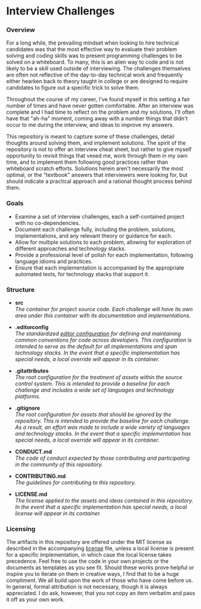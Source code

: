 # Interview Challenges #

### Overview ###

For a long while, the prevailing mindset when looking to hire technical candidates was that the most effective way to evaluate their problem solving and coding skills was to present programming challenges to be solved on a whiteboard.  To many, this is an alien way to code and is not likely to be a skill used outside of interviewing.  The challenges themselves are often not reflective of the day-to-day technical work and frequently either hearken back to theory taught in college or are designed to require candidates to figure out a specific trick to solve them. 

Throughout the course of my career, I've found myself in this setting a fair number of times and have never gotten comfortable.  After an interview was complete and I had time to reflect on the problem and my solutions, I'll often have that "ah-ha" moment, coming away with a number things that didn't occur to me during the interview, and ideas to improve my answers.  

This repository is meant to capture some of these challenges, detail thoughts around solving them, and implement solutions.  The spirit of the repository is not to offer an interview cheat sheet, but rather to give myself opportunity to revisit things that vexed me, work through them in my own time, and to implement them following good practices rather than whiteboard scratch efforts.  Solutions herein  aren't necessarily the most optimal, or the "textbook" answers that interviewers were looking for, but should indicate a practical approach and a rational thought process behind them.  

### Goals ###

- Examine a set of interview challenges, each a self-contained project with no co-dependencies. 
- Document each challenge fully, including the problem, solutions, implementations, and any relevant theory or guidance for each.
- Allow for multiple solutions to each problem, allowing for exploration of different approaches and technology stacks.  
- Provide a professional level of polish for each implementation, following language idioms and practices.
- Ensure that each implementation is accompanied by the appropriate automated tests, for technology stacks that support it.

### Structure ###

* **src**
  <br />_The container for project source code.  Each challenge will have its own area under this container with its documentation and implementations._

* **.editorconfig**
  <br />_The standardized [editor configuration](https://editorconfig.org/) for defining and maintaining common conventions for code across developers.  This configuration is intended to serve as the default for all implementations and span technology stacks.  In the event that a specific implementation has special needs, a local override will appear in its container._
  
* **.gitattributes**
  <br />_The root configuration for the treatment of assets within the source control system.  This is intended to provide a baseline for each challenge and includes a wide set of languages and technology platforms._

* **.gitignore**
  <br />_The root configuration for assets that should be ignored by the repository.  This is intended to provide the baseline for each challenge.  As a result, an effort was made to include a wide variety of languages and technology stacks.  In the event that a specific implementation has special needs, a local override will appear in its container._
  
* **CONDUCT.md**
  <br />_The code of conduct expected by those contributing and participating in the community of this repository._
  
* **CONTRIBUTING.md**
  <br />_The guidelines for contributing to this repository._
  
* **LICENSE.md**
  <br />_The license applied to the assets and ideas contained in this repository.  In the event that a specific implementation has special needs, a local license will appear in its container._
    
### Licensing ###

The artifacts in this repository are offered under the MIT license as described in the accompanying [license](./LICENSE "license") file, unless a local license is present for a specific implementation, in which case the local license takes precedence.  Feel free to use the code in your own projects or the documents as templates as you see fit.  Should these works prove helpful or inspire you to iterate on them in creative ways, I find that to be a huge compliment.  We all build upon the work of those who have come before us.  In general, formal attribution is not necessary, though it is always appreciated.  I do ask, however, that you not copy an item verbatim and pass it off as your own work.  